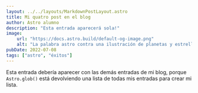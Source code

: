 ```yaml
---
layout: ../../layouts/MarkdownPostLayout.astro
title: Mi quatro post en el blog
author: Astro alumno
description: "Esta entrada aparecerá sola!"
image:
    url: "https://docs.astro.build/default-og-image.png"
    alt: "La palabra astro contra una ilustración de planetas y estrellas."
pubDate: 2022-07-08
tags: ["astro", "éxitos"]
---
```

Esta entrada debería aparecer con las demás entradas de mi blog, porque `Astro.glob()` está devolviendo una lista de todas mis entradas para crear mi lista.